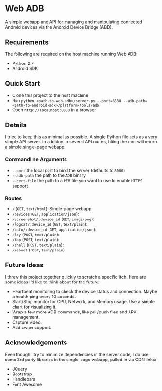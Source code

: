 Web ADB
=======
A simple webapp and API for managing and manipulating connected Android devices via the Android Device Bridge (ABD).

## Requirements
The following are required on the host machine running Web ADB:
* Python 2.7
* Android SDK

## Quick Start
* Clone this project to the host machine
* Run `python <path-to-web-adb>/server.py --port=8888 --adb-path=<path-to-android-sdk>/platform-tools/adb`
* Open `http://localhost:8888` in a browser

## Details
I tried to keep this as minimal as possible. A single Python file acts as a very simple API server. In addition to several API routes, hiting the root will return a simple single-page webapp.

### Commandline Arguments
* `--port` the local port to bind the server (defaults to `8080`)
* `--adb-path` the path to the `ADB` binary
* `--cert-file` the path to a `PEM` file you want to use to enable `HTTPS` support

### Routes
* `/` (`GET`, `text/html`): Single-page webapp
* `/devices` (`GET`, `application/json`): 
* `/screenshot/:device_id` (`GET`, `image/png`): 
* `/logcat/:device_id` (`GET`, `text/plain`): 
* `/info/:device_id` (`GET`, `application/json`): 
* `/key` (`POST`, `text/plain`): 
* `/tap` (`POST`, `text/plain`):
* `/shell` (`POST`, `text/plain`):
* `/reboot` (`POST`, `text/plain`):

## Future Ideas
I threw this project together quickly to scratch a specific itch. Here are some ideas I'd like to think about for the future:
* Heartbeat monitoring to check the device status and connection. Maybe a health ping every 10 seconds.
* Start/Stop monitor for CPU, Network, and Memory usage. Use a simple chart for visualizing it.
* Wrap a few more ADB commands, like pull/push files and APK management.
* Capture video.
* Add swipe support.

## Acknowledgements
Even though I try to minimize dependencies in the server code, I do use some 3rd party libraries in the single-page webapp, pulled in via CDN links:
* JQuery
* Bootstrap
* Handlebars
* Font Awesome